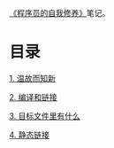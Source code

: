 [《程序员的自我修养》](https://book.douban.com/subject/3652388/)笔记。

# 目录

[1. 温故而知新](1. 温故而知新.md)

[2. 编译和链接](2. 编译和链接.md)

[3. 目标文件里有什么](3. 目标文件里有什么.md)

[4. 静态链接](4. 静态链接.md)
